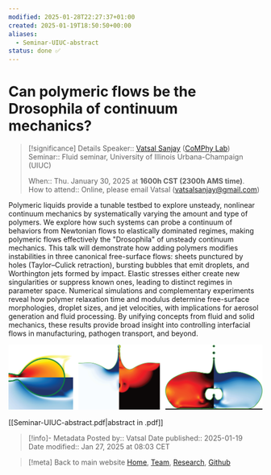 ```yaml
---
modified: 2025-01-28T22:27:37+01:00
created: 2025-01-19T18:50:50+00:00
aliases:
  - Seminar-UIUC-abstract
status: done ✅
---
```

# Can polymeric flows be the Drosophila of continuum mechanics?

> [!significance] Details
> Speaker:: [Vatsal Sanjay](https://vatsalsanjay.com) ([CoMPhy Lab](https://comphy-lab.org))
> Seminar:: Fluid seminar, University of Illinois Urbana-Champaign (UIUC)
> 
> When:: Thu. January 30, 2025 at **1600h CST (2300h AMS time)**.<br>
> How to attend:: Online, please email Vatsal ([vatsalsanjay@gmail.com](mailto:vatsalsanjay@gmail.com))


Polymeric liquids provide a tunable testbed to explore unsteady, nonlinear continuum mechanics by systematically varying the amount and type of polymers. We explore how such systems can probe a continuum of behaviors from Newtonian flows to elastically dominated regimes, making polymeric flows effectively the "Drosophila" of unsteady continuum mechanics. This talk will demonstrate how adding polymers modifies instabilities in three canonical free-surface flows: sheets punctured by holes (Taylor–Culick retraction), bursting bubbles that emit droplets, and Worthington jets formed by impact. Elastic stresses either create new singularities or suppress known ones, leading to distinct regimes in parameter space. Numerical simulations and complementary experiments reveal how polymer relaxation time and modulus determine free-surface morphologies, droplet sizes, and jet velocities, with implications for aerosol generation and fluid processing. By unifying concepts from fluid and solid mechanics, these results provide broad insight into controlling interfacial flows in manufacturing, pathogen transport, and beyond.


![Singularities](_Media/20250119213726033_Seminar-UIUC-abstract.png)

[[Seminar-UIUC-abstract.pdf|abstract in .pdf]]

> [!info]- Metadata
> Posted by:: Vatsal
> Date published:: 2025-01-19<br>
> Date modified:: Jan 27, 2025 at 08:03 CET

> [!meta] Back to main website
> [Home](https://comphy-lab.org/), [Team](https://comphy-lab.org/team), [Research](https://comphy-lab.org/research), [Github](https://github.com/comphy-lab)